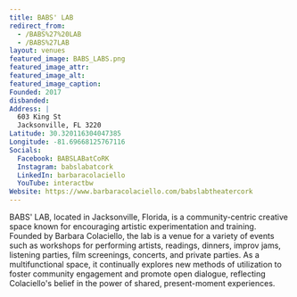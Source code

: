 ```yaml
---
title: BABS' LAB
redirect_from: 
  - /BABS%27%20LAB
  - /BABS%27LAB
layout: venues
featured_image: BABS_LABS.png
featured_image_attr:
featured_image_alt:
featured_image_caption:
Founded: 2017
disbanded:
Address: |
  603 King St
  Jacksonville, FL 3220
Latitude: 30.320116304047385
Longitude: -81.69668125767116
Socials: 
  Facebook: BABSLABatCoRK 
  Instagram: babslabatcork
  LinkedIn: barbaracolaciello
  YouTube: interactbw
Website: https://www.barbaracolaciello.com/babslabtheatercork
---
```

BABS' LAB, located in Jacksonville, Florida, is a community-centric creative space known for encouraging artistic experimentation and training. Founded by Barbara Colaciello, the lab is a venue for a variety of events such as workshops for performing artists, readings, dinners, improv jams, listening parties, film screenings, concerts, and private parties. As a multifunctional space, it continually explores new methods of utilization to foster community engagement and promote open dialogue, reflecting Colaciello's belief in the power of shared, present-moment experiences.